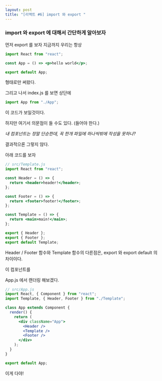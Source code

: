 ```yaml
---
layout: post
title: "[리액트 #6] import 와 export "
---
```


### import 와 export 에 대해서 간단하게 알아보자

먼저 export 를 보자 지금까지 우리는 항상

```jsx
import React from "react";

const App = () => <p>hello world</p>;

export default App;
```

형태로만 써왔다.

그리고 나서 index.js 를 보면 상단에

```jsx
import App from "./App";
```

이 코드가 보일것이다.

하지만 여기서 의문점이 들 수도 있다. (들어야 한다.)

_내 컴포넌트는 정말 단순한데, 꼭 한개 파일에 하나씩밖에 작성을 못하나?_

결과적으론 그렇지 않다.

아래 코드를 보자

```jsx
// src/Template.js
import React from "react";

const Header = () => {
  return <header>header!</header>;
};

const Footer = () => {
  return <footer>footer!</footer>;
};

const Template = () => {
  return <main>main!</main>;
};

export { Header };
export { Footer };
export default Template;
```

Header / Footer 함수와 Template 함수의 다른점은, export 와 export default 의 차이이다.

이 컴포넌트를

App.js 에서 랜더링 해보겠다.

```jsx
// src/App.js
import React, { Component } from "react";
import Template, { Header, Footer } from "./Template";

class App extends Component {
  render() {
    return (
      <div className="App">
        <Header />
        <Template />
        <Footer />
      </div>
    );
  }
}

export default App;
```

이게 다야!

